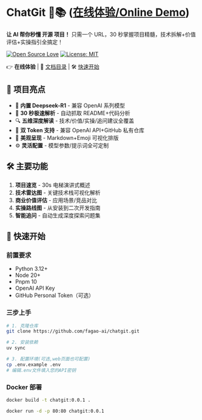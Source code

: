 # ChatGit 🤖📚 ([在线体验/Online Demo](https://chatgit.batariya.top/))

**让 AI 帮你秒懂 开源 项目！** 只需一个 URL，30 秒掌握项目精髓，技术拆解+价值评估+实操指引全搞定！

[![Open Source Love](https://badges.frapsoft.com/os/v1/open-source.svg?v=103)](https://github.com/yourusername/chatgit)
[![License: MIT](https://img.shields.io/badge/License-MIT-yellow.svg)](https://opensource.org/licenses/MIT)

👉 **在线体验** | 📘 [文档目录](#) | 🛠 [快速开始](#快速开始)

## 🌟 项目亮点

- 🤖 **内置 Deepseek-R1** - 兼容 OpenAI 系列模型
- 🚀 **30 秒极速解析** - 自动抓取 README+代码分析
- 🔍 **五维深度解读** - 技术/价值/实操/追问建议全覆盖
- 🔑 **双 Token 支持** - 兼容 OpenAI API+GitHub 私有仓库
- 🎨 **美观呈现** - Markdown+Emoji 可视化排版
- ⚙️ **灵活配置** - 模型参数/提示词全可定制

## 🛠️ 主要功能

1. **项目速览** - 30s 电梯演讲式概述
2. **技术雷达图** - 关键技术栈可视化解析
3. **商业价值评估** - 应用场景/竞品对比
4. **实操路线图** - 从安装到二次开发指南
5. **智能追问** - 自动生成深度探索问题集

## 🚀 快速开始

### 前置要求

- Python 3.12+
- Node 20+
- Pnpm 10
- OpenAI API Key
- GitHub Personal Token（可选）

### 三步上手

```bash
# 1. 克隆仓库
git clone https://github.com/fagao-ai/chatgit.git

# 2. 安装依赖
uv sync

# 3. 配置环境(可选,web页面也可配置)
cp .env.example .env
# 编辑.env文件填入您的API密钥
```

### Docker 部署

```bash
docker build -t chatgit:0.0.1 .

docker run -d -p 80:80 chatgit:0.0.1
```
